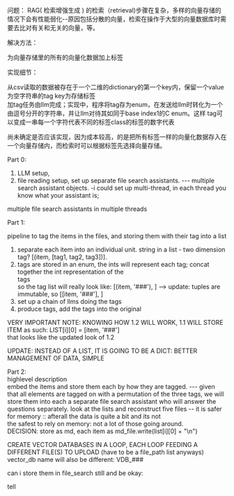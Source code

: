 问题：
RAG( 检索增强生成 ) 的检索（retrieval)步骤在复杂，多样的向量存储的情况下会有性能弱化--原因包括分散的向量，检索在操作于大型的向量数据库时需要去比对有关和无关的向量，等。

解决方法：

为向量存储里的所有的向量化数据加上标签

实现细节：

从csv读取的数据被存在于一个二维的dictionary的第一个key内，保留一个value为空字符串的tag key为存储标签\
加tag任务由llm完成；实现中，程序将tag存为enum，在发送给llm时转化为一个由逗号分开的字符串，并让llm对待其如同于base index1的C enum。这样
tag可以变成一串每一个字符代表不同的标签class的标签的数字代表

尚未确定是否应该实现，因为成本较高，的是把所有标签一样的向量化数据存入在一个向量存储内，而检索时可以根据标签先选择向量存储。


Part 0:

1. LLM setup,
2. file reading setup, 
set up separate file search assistants. --- multiple search assistant objects.
-i could set up multi-thread, in each thread you know what your assistant is;

multiple file search assistants in multiple threads


Part 1:

pipeline to tag the items in the files, and storing them with their tag into a list
1. separate each item into an individual unit. string in a list - two dimension tag? [(item, [tag1, tag2, tag3])]. 
2. tags are stored in an enum, the ints will represent each tag; concat together the int representation of the \
tags\
so the tag list will really look like: [(item, '###'), ] --> update: tuples are immutable, so [[item, '###'], ]
3. set up a chain of llms doing the tags 
4. produce tags, add the tags into the original

VERY IMPORTANT NOTE: KNOWING HOW 1.2 WILL WORK, 1.1 WILL STORE ITEM as such: LIST[i][0] = [item, '###']\
that looks like the updated look of 1.2

UPDATE: INSTEAD OF A LIST, IT IS GOING TO BE A DICT: BETTER MANAGEMENT OF DATA, SIMPLE





Part 2:\
highlevel description\
embed the items and store them each by how they are tagged. --- given that all elements are tagged on with a permutation of the three tags, we will store them into each a separate file search assistant
who will answer the questions separately.
look at the lists and reconstruct five files -- it is safer for memory :: afterall the data is quite a bit and its not\
the safest to rely on memory: not a lot of those going around.\
DECISION: store as md, each item as 
    md_file.write(list[i][0] + "\n")

CREATE VECTOR DATABASES IN A LOOP, EACH LOOP FEEDING A DIFFERENT FILE(S) TO UPLOAD (have to be a file_path list anyways)
vector_db name will also be different: VDB_###



can i store them in file_search still and be okay:

tell 
